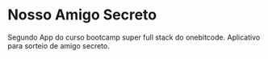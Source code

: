 # Nosso Amigo Secreto

Segundo App do curso bootcamp super full stack do onebitcode.
Aplicativo para sorteio de amigo secreto.
